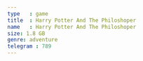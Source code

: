 ```yaml
---
type   : game
title  : Harry Potter And The Philoshoper
name   : Harry Potter And The Philoshoper
size: 1.8 GB
genre: adventure
telegram : 789
---
```


